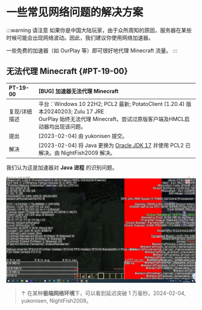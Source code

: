 # 一些常见网络问题的解决方案

:::warning 请注意
如果你是中国大陆玩家，由于众所周知的原因，服务器在某些时候可能会出现网络波动。因此，我们建议你使用网络加速器。

一些免费的加速器（如 OurPlay 等）即可很好地代理 Minecraft 流量。
:::

## 无法代理 Minecraft {#PT-19-00}

| PT-19-00     | [BUG] 加速器无法代理 Minecraft |
|:--------------|:--------------|
| 复现/详细描述 |  平台：Windows 10 22H2; PCL2 最新; PotatoClient (1.20.4) 版本20240203; Zulu 17 JRE <br/> OurPlay 始终无法代理 Minecraft，尝试过原版客户端及HMCL启动器均出现该问题。 |
| 提出         |     [2023-02-04] 由 yukonisen 提交。  |
| 解决 | [2023-02-04] 将 Java 更换为 [Oracle JDK 17](https://www.oracle.com/java/technologies/downloads/#java17) 并使用 PCL2 已解决。由 NightFish2009 解决。 |

我们认为这是加速器对 **Java 进程** 的识别问题。

![highdelay](img/highdelay.png)

> ↑ 在某种**极端网络环境**下，可以看到延迟突破 1 万毫秒。2024-02-04, yukonisen, NightFish2009。